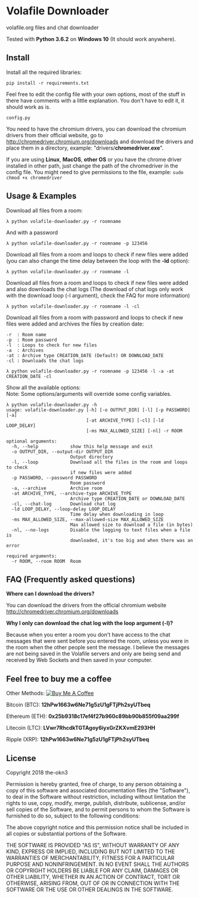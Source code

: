 # Volafile Downloader

volafile.org files and chat downloader

Tested with **Python 3.6.2** on **Windows 10** (It should work anywhere).

## Install

Install all the required libraries:

```
pip install -r requirements.txt
```

Feel free to edit the config file with your own options, most of the stuff in there have comments with a little explanation. You don't have to edit it, it should work as is.

```
config.py
```

You need to have the chromium drivers, you can download the chromium drivers from their official website, go to http://chromedriver.chromium.org/downloads and download the drivers and place them in a directory, example: "drivers/**chromedriver.exe**".

If you are using **Linux**, **MacOS**, **other OS** or you have the chrome driver installed in other path, just change the path of the chromedriver in the config file. You might need to give permissions to the file, example: `sudo chmod +x chromedriver`

## Usage & Examples

Download all files from a room:

```
λ python volafile-downloader.py -r roomname
```

And with a password

```
λ python volafile-downloader.py -r roomname -p 123456
```

Download all files from a room and loops to check if new files were added (you can also change the time delay between the loop with the **-ld** option):

```
λ python volafile-downloader.py -r roomname -l
```

Download all files from a room and loops to check if new files were added and also downloads the chat logs (The download of chat logs only work with the download loop (-l argument), check the FAQ for more information)

```
λ python volafile-downloader.py -r roomname -l -cl
```

Download all files from a room with password and loops to check if new files were added and archives the files by creation date:

```
-r  : Room name
-p  : Room password
-l  : Loops to check for new files
-a  : Archives
-at : Archive type CREATION_DATE (Default) OR DOWNLOAD_DATE
-cl : Downloads the chat logs
```

```
λ python volafile-downloader.py -r roomname -p 123456 -l -a -at CREATION_DATE -cl
```

Show all the available options:  
Note: Some options/arguments will override some config variables.

```
λ python volafile-downloader.py -h
usage: volafile-downloader.py [-h] [-o OUTPUT_DIR] [-l] [-p PASSWORD] [-a]
                              [-at ARCHIVE_TYPE] [-cl] [-ld LOOP_DELAY]
                              [-ms MAX_ALLOWED_SIZE] [-nl] -r ROOM

optional arguments:
  -h, --help            show this help message and exit
  -o OUTPUT_DIR, --output-dir OUTPUT_DIR
                        Output directory
  -l, --loop            Download all the files in the room and loops to check
                        if new files were added
  -p PASSWORD, --password PASSWORD
                        Room password
  -a, --archive         Archive room
  -at ARCHIVE_TYPE, --archive-type ARCHIVE_TYPE
                        Archive type CREATION_DATE or DOWNLOAD_DATE
  -cl, --chat-log       Download chat log
  -ld LOOP_DELAY, --loop-delay LOOP_DELAY
                        Time delay when downloading in loop
  -ms MAX_ALLOWED_SIZE, --max-allowed-size MAX_ALLOWED_SIZE
                        Max allowed size to download a file (in bytes)
  -nl, --no-logs        Disable the logging to text files when a file is
                        downloaded, it's too big and when there was an error

required arguments:
  -r ROOM, --room ROOM  Room
```

## FAQ (Frequently asked questions)

**Where can I download the drivers?**

You can download the drivers from the official chromium website http://chromedriver.chromium.org/downloads

**Why I only can download the chat log with the loop argument (-l)?**

Because when you enter a room you don't have access to the chat messages that were sent before you entered the room, unless you were in the room when the other people sent the message. I believe the messages are not being saved in the Volafile servers and only are being send and received by Web Sockets and then saved in your computer.

## Feel free to buy me a coffee

Other Methods: <a href="https://www.buymeacoffee.com/H7KZCLEbG" target="_blank"><img src="https://www.buymeacoffee.com/assets/img/custom_images/orange_img.png" alt="Buy Me A Coffee" style="height: auto !important;width: auto !important;" ></a>

Bitcoin (BTC): **12hPw1663w6Ne71g5zU1gFTjPh2syUTbeq**

Ethereum (ETH): **0x25b9318c17ef4f27b960c89bb90b855f09aa299f**

Litecoin (LTC): **LVwr7RhcdkTGTAgoy6iyxGrZKXvmE293HH**

Ripple (XRP): **12hPw1663w6Ne71g5zU1gFTjPh2syUTbeq**

## License

Copyright 2018 the-okn3

Permission is hereby granted, free of charge, to any person obtaining a copy of this software and associated documentation files (the "Software"), to deal in the Software without restriction, including without limitation the rights to use, copy, modify, merge, publish, distribute, sublicense, and/or sell copies of the Software, and to permit persons to whom the Software is furnished to do so, subject to the following conditions:

The above copyright notice and this permission notice shall be included in all copies or substantial portions of the Software.

THE SOFTWARE IS PROVIDED "AS IS", WITHOUT WARRANTY OF ANY KIND, EXPRESS OR IMPLIED, INCLUDING BUT NOT LIMITED TO THE WARRANTIES OF MERCHANTABILITY, FITNESS FOR A PARTICULAR PURPOSE AND NONINFRINGEMENT. IN NO EVENT SHALL THE AUTHORS OR COPYRIGHT HOLDERS BE LIABLE FOR ANY CLAIM, DAMAGES OR OTHER LIABILITY, WHETHER IN AN ACTION OF CONTRACT, TORT OR OTHERWISE, ARISING FROM, OUT OF OR IN CONNECTION WITH THE SOFTWARE OR THE USE OR OTHER DEALINGS IN THE SOFTWARE.
